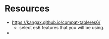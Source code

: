 # Resources

* https://kangax.github.io/compat-table/es6/
    * select es6 features that you will be using.
* 
